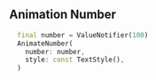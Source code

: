 ## Animation Number

```dart
  final number = ValueNotifier(100)
  AnimateNumber(
    number: number,
    style: const TextStyle(),
  )
```

[cover]: https://raw.githubusercontent.com/farhanfadila1717/flutter_package/master/display/animate_number/animate_number.png
